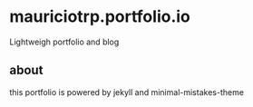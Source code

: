# mauriciotrp.portfolio.io
Lightweigh portfolio and blog

## about
this portfolio is powered by jekyll and minimal-mistakes-theme
